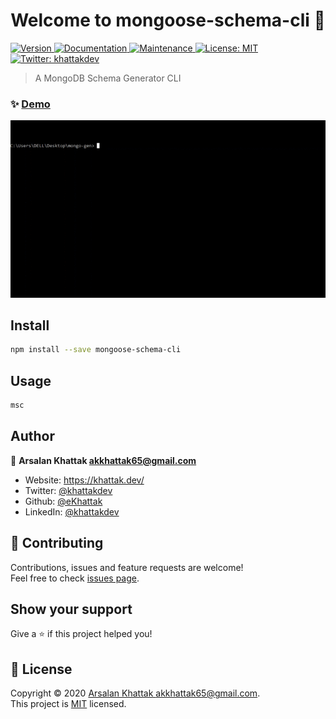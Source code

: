 <h1 align="center">Welcome to mongoose-schema-cli 👋</h1>
<p>
  <a href="https://www.npmjs.com/package/mongoose-schema-cli" target="_blank">
    <img alt="Version" src="https://img.shields.io/npm/v/mongoose-schema-cli.svg">
  </a>
  <a href="https://github.com/eKhattak/mongoose-schema-cli#readme" target="_blank">
    <img alt="Documentation" src="https://img.shields.io/badge/documentation-yes-brightgreen.svg" />
  </a>
  <a href="https://github.com/eKhattak/mongoose-schema-cli/graphs/commit-activity" target="_blank">
    <img alt="Maintenance" src="https://img.shields.io/badge/Maintained%3F-yes-green.svg" />
  </a>
  <a href="https://github.com/eKhattak/mongoose-schema-cli/blob/master/LICENSE" target="_blank">
    <img alt="License: MIT" src="https://img.shields.io/badge/LICENSE-MIT-blue.svg" />
  </a>
  <a href="https://twitter.com/khattakdev" target="_blank">
    <img alt="Twitter: khattakdev" src="https://img.shields.io/twitter/follow/khattakdev.svg?style=social" />
  </a>
</p>

> A MongoDB Schema Generator CLI

### ✨ [Demo](https://github.com/eKhattak/mongoose-schema-cli)

![Demo](/demo.gif)

## Install

```sh
npm install --save mongoose-schema-cli
```

## Usage

```sh
msc
```

## Author

👤 **Arsalan Khattak <akkhattak65@gmail.com>**

- Website: https://khattak.dev/
- Twitter: [@khattakdev](https://twitter.com/khattakdev)
- Github: [@eKhattak](https://github.com/eKhattak)
- LinkedIn: [@khattakdev](https://linkedin.com/in/khattakdev)

## 🤝 Contributing

Contributions, issues and feature requests are welcome!<br />Feel free to check [issues page](https://github.com/eKhattak/mongoose-schema-cli/issues).

## Show your support

Give a ⭐️ if this project helped you!

## 📝 License

Copyright © 2020 [Arsalan Khattak <akkhattak65@gmail.com>](https://github.com/eKhattak).<br />
This project is [MIT](https://github.com/eKhattak/mongoose-schema-cli/blob/master/LICENSE) licensed.
